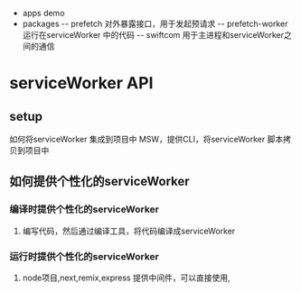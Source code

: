 - apps demo
- packages
-- prefetch 对外暴露接口，用于发起预请求
-- prefetch-worker 运行在serviceWorker 中的代码
-- swiftcom 用于主进程和serviceWorker之间的通信

# serviceWorker API
## setup
如何将serviceWorker 集成到项目中
MSW，提供CLI，将serviceWorker 脚本拷贝到项目中

## 如何提供个性化的serviceWorker
### 编译时提供个性化的serviceWorker
1. 编写代码，然后通过编译工具，将代码编译成serviceWorker
### 运行时提供个性化的serviceWorker

1. node项目,next,remix,express
提供中间件，可以直接使用,

